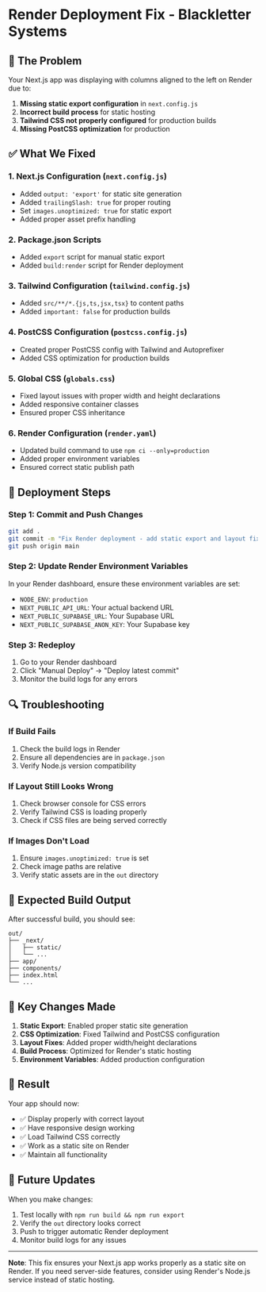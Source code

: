 # Render Deployment Fix - Blackletter Systems

## 🚨 The Problem
Your Next.js app was displaying with columns aligned to the left on Render due to:
1. **Missing static export configuration** in `next.config.js`
2. **Incorrect build process** for static hosting
3. **Tailwind CSS not properly configured** for production builds
4. **Missing PostCSS optimization** for production

## ✅ What We Fixed

### 1. Next.js Configuration (`next.config.js`)
- Added `output: 'export'` for static site generation
- Added `trailingSlash: true` for proper routing
- Set `images.unoptimized: true` for static export
- Added proper asset prefix handling

### 2. Package.json Scripts
- Added `export` script for manual static export
- Added `build:render` script for Render deployment

### 3. Tailwind Configuration (`tailwind.config.js`)
- Added `src/**/*.{js,ts,jsx,tsx}` to content paths
- Added `important: false` for production builds

### 4. PostCSS Configuration (`postcss.config.js`)
- Created proper PostCSS config with Tailwind and Autoprefixer
- Added CSS optimization for production builds

### 5. Global CSS (`globals.css`)
- Fixed layout issues with proper width and height declarations
- Added responsive container classes
- Ensured proper CSS inheritance

### 6. Render Configuration (`render.yaml`)
- Updated build command to use `npm ci --only=production`
- Added proper environment variables
- Ensured correct static publish path

## 🚀 Deployment Steps

### Step 1: Commit and Push Changes
```bash
git add .
git commit -m "Fix Render deployment - add static export and layout fixes"
git push origin main
```

### Step 2: Update Render Environment Variables
In your Render dashboard, ensure these environment variables are set:
- `NODE_ENV`: `production`
- `NEXT_PUBLIC_API_URL`: Your actual backend URL
- `NEXT_PUBLIC_SUPABASE_URL`: Your Supabase URL
- `NEXT_PUBLIC_SUPABASE_ANON_KEY`: Your Supabase key

### Step 3: Redeploy
1. Go to your Render dashboard
2. Click "Manual Deploy" → "Deploy latest commit"
3. Monitor the build logs for any errors

## 🔍 Troubleshooting

### If Build Fails
1. Check the build logs in Render
2. Ensure all dependencies are in `package.json`
3. Verify Node.js version compatibility

### If Layout Still Looks Wrong
1. Check browser console for CSS errors
2. Verify Tailwind CSS is loading properly
3. Check if CSS files are being served correctly

### If Images Don't Load
1. Ensure `images.unoptimized: true` is set
2. Check image paths are relative
3. Verify static assets are in the `out` directory

## 📁 Expected Build Output

After successful build, you should see:
```
out/
├── _next/
│   ├── static/
│   └── ...
├── app/
├── components/
├── index.html
└── ...
```

## 🎯 Key Changes Made

1. **Static Export**: Enabled proper static site generation
2. **CSS Optimization**: Fixed Tailwind and PostCSS configuration
3. **Layout Fixes**: Added proper width/height declarations
4. **Build Process**: Optimized for Render's static hosting
5. **Environment Variables**: Added production configuration

## 🚀 Result

Your app should now:
- ✅ Display properly with correct layout
- ✅ Have responsive design working
- ✅ Load Tailwind CSS correctly
- ✅ Work as a static site on Render
- ✅ Maintain all functionality

## 🔄 Future Updates

When you make changes:
1. Test locally with `npm run build && npm run export`
2. Verify the `out` directory looks correct
3. Push to trigger automatic Render deployment
4. Monitor build logs for any issues

---

**Note**: This fix ensures your Next.js app works properly as a static site on Render. If you need server-side features, consider using Render's Node.js service instead of static hosting.
